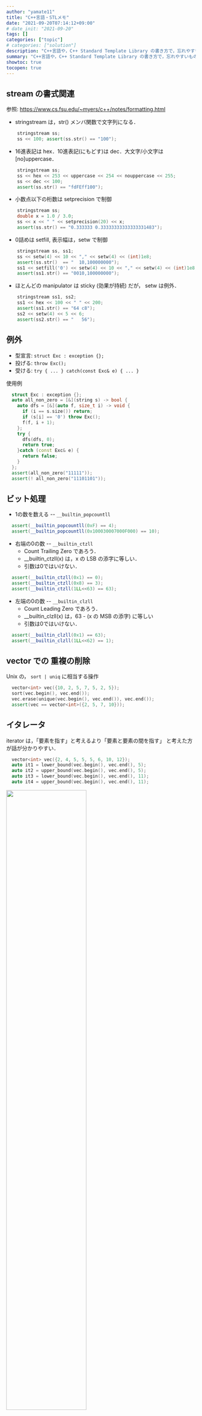 ```yaml
---
author: "yamate11"
title: "C++言語・STLメモ"
date: "2021-09-20T07:14:12+09:00"
# date_init: "2021-09-20"
tags: []
categories: ["topic"]
# categories: ["solution"]
description: "C++言語や，C++ Standard Template Library の書き方で，忘れやすいものをメモしておくページです．"
summary: "C++言語や，C++ Standard Template Library の書き方で，忘れやすいものをメモしておくページです．"
showtoc: true
tocopen: true
---
```


## stream の書式関連

参照: https://www.cs.fsu.edu/~myers/c++/notes/formatting.html

* stringstream は，str() メンバ関数で文字列になる．

```cpp
    stringstream ss;
    ss << 100; assert(ss.str() == "100");
```

* 16進表記は hex．10進表記(にもどす)は dec．大文字/小文字は [no]uppercase．

```cpp
    stringstream ss;
    ss << hex << 253 << uppercase << 254 << nouppercase << 255;
    ss << dec << 100;
    assert(ss.str() == "fdFEff100");
```

* 小数点以下の桁数は setprecision で制御

```cpp
    stringstream ss;
    double x = 1.0 / 3.0;
    ss << x << " " << setprecision(20) << x;
    assert(ss.str() == "0.333333 0.33333333333333331483");
```

* 0詰めは setfill, 表示幅は，setw で制御

```cpp
    stringstream ss, ss1;
    ss << setw(4) << 10 << "," << setw(4) << (int)1e8;
    assert(ss.str()  == "  10,100000000");
    ss1 << setfill('0') << setw(4) << 10 << "," << setw(4) << (int)1e8;
    assert(ss1.str() == "0010,100000000");
```

* ほとんどの manipulator は sticky (効果が持続) だが，
  setw は例外．

```cpp
    stringstream ss1, ss2;
    ss1 << hex << 100 << " " << 200;
    assert(ss1.str() == "64 c8");
    ss2 << setw(4) << 5 << 6;
    assert(ss2.str() == "   56");
```

## 例外

* 型宣言: `struct Exc : exception {};`
* 投げる: `throw Exc();`
* 受ける: `try { ... } catch(const Exc& e) { ... }`

使用例

```cpp
  struct Exc : exception {};
  auto all_non_zero = [&](string s) -> bool {
    auto dfs = [&](auto f, size_t i) -> void {
      if (i == s.size()) return;
      if (s[i] == '0') throw Exc();
      f(f, i + 1);
    };
    try {
      dfs(dfs, 0);
      return true;
    }catch (const Exc& e) {
      return false;
    }
  };
  assert(all_non_zero("11111"));
  assert(! all_non_zero("11101101"));
```

## ビット処理

* 1の数を数える -- `__builtin_popcountll`

```cpp
  assert(__builtin_popcountll(0xF) == 4);
  assert(__builtin_popcountll(0x100030007000F000) == 10);
```

* 右端の0の数 -- `__builtin_ctzll`
  * Count Trailing Zero であろう．
  * __builtin_ctzll(x) は，x の LSB の添字に等しい．
  * 引数は0ではいけない．
  

```cpp
  assert(__builtin_ctzll(0x1) == 0);
  assert(__builtin_ctzll(0x8) == 3);
  assert(__builtin_ctzll(1LL<<63) == 63);
```

* 左端の0の数 -- `__builtin_clzll`
  * Count Leading Zero であろう．
  * __builtin_clzll(x) は，63 - (x の MSB の添字) に等しい
  * 引数は0ではいけない．

```cpp
  assert(__builtin_clzll(0x1) == 63);
  assert(__builtin_clzll(1LL<<62) == 1);
```

## vector での 重複の削除

Unix の， `sort | uniq` に相当する操作


```cpp
  vector<int> vec({10, 2, 5, 7, 5, 2, 5});
  sort(vec.begin(), vec.end());
  vec.erase(unique(vec.begin(), vec.end()), vec.end());
  assert(vec == vector<int>({2, 5, 7, 10}));
```

## イタレータ

iterator は，「要素を指す」と考えるより「要素と要素の間を指す」
と考えた方が話が分かりやすい．

```cpp
  vector<int> vec({2, 4, 5, 5, 5, 6, 10, 12});
  auto it1 = lower_bound(vec.begin(), vec.end(), 5);
  auto it2 = upper_bound(vec.begin(), vec.end(), 5);
  auto it3 = lower_bound(vec.begin(), vec.end(), 11);
  auto it4 = upper_bound(vec.begin(), vec.end(), 11);
```

<img src="./fig01.jpg" width="65%">

## 逆方向イタレータ

`reverse_iterator<decltype(it)>(it)` で，
it の指している「要素間の位置」は変わらずに，方向だけが反転する．
上図で，5以下の要素を並べるコード:

```cpp
    stringstream ss;
    vector<int> vec({2, 4, 5, 5, 5, 6, 10, 12});
    auto itN = upper_bound(vec.begin(), vec.end(), 5);
    for (auto itR = reverse_iterator<decltype(itN)>(itN);
         itR != vec.rend(); itR++) {
      ss << *itR;
    }
    assert(ss.str() == "55542");
```

set や map などに対しても，同様のことができる．

```cpp
    stringstream ss;
    multiset<int> is({2, 4, 5, 5, 5, 6, 10, 12});
    auto itN = is.upper_bound(5);
    for (auto itR = reverse_iterator<decltype(itN)>(itN);
         itR != is.rend(); itR++) {
      ss << *itR;
    }
    cout << ss.str() << endl;
    assert(ss.str() == "55542");
```

## set や priority queue の比較関数

集合 (set) のテンプレートの第2引数が比較クラスになる．
イタレータが降順に動いていってほしい場合，次のように書けば良い．

```cpp
set<T, greater<T>> ss;
```

一般の比較関数 fn を書きたいときには，次のようにする．

```cpp
set<T, decltype(fn)>> ss(fn);
```

優先度付きキューを普通に次のように書くと降順になる:

```cpp
priority_queue<T> pque;
```

昇順にしたいときには，次のように書く:

```cpp
priority_queue<T, vector<T>, greater<T>> pque;
```

一般の比較関数 fn を書きたいときには，次のようにする．
指定した比較関数の「大きい」順に取り出される．
つまり，fn(x, y) が真の時には，yがxより先に取り出される．

```cpp
priority_queue<T, vector<T>, decltype(fn)> pque(fn);
```

例:

```cpp
  using Pair = pair<int, int>;
  auto comp = [&](Pair x, Pair y) -> bool { 
    if (x.first != y.first) return x.first  < y.first;
    else                    return x.second > y.second;
  };
  priority_queue<Pair, vector<Pair>, decltype(comp)> pque(comp);

  pque.emplace(2, 1); pque.emplace(3, 5), pque.emplace(3, 9);
  Pair p;
  p = pque.top(); pque.pop(); assert(p == Pair(3, 5));
  p = pque.top(); pque.pop(); assert(p == Pair(3, 9));
  p = pque.top(); pque.pop(); assert(p == Pair(2, 1));
```

